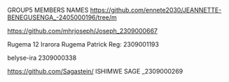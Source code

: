GROUP5 MEMBERS NAMES
https://github.com/ennete2030/JEANNETTE-BENEGUSENGA_-2405000196/tree/m

https://github.com/mhrjoseph/Joseph_2309000667

Rugema 12 Irarora Rugema Patrick Reg: 2309001193

belyse-ira 2309000338

https://github.com/Sagastein/ ISHIMWE SAGE _2309000269
